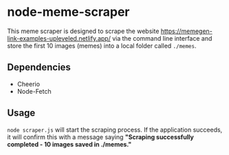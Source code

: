 # node-meme-scraper

This meme scraper is designed to scrape the website https://memegen-link-examples-upleveled.netlify.app/ via the command line interface and store the first 10 images (memes) into a local folder called `./memes`.

## Dependencies

- Cheerio
- Node-Fetch

## Usage

`node scraper.js` will start the scraping process. If the application succeeds, it will confirm this with a message saying **"Scraping successfully completed - 10 images saved in ./memes."**
